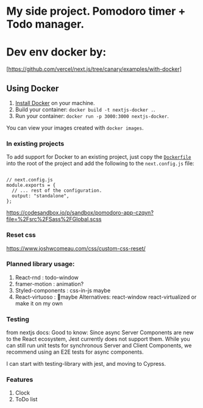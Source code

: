 # My side project. Pomodoro timer + Todo manager.

# Dev env docker by:

[https://github.com/vercel/next.js/tree/canary/examples/with-docker]

## Using Docker

1. [Install Docker](https://docs.docker.com/get-docker/) on your machine.
1. Build your container: `docker build -t nextjs-docker .`.
1. Run your container: `docker run -p 3000:3000 nextjs-docker`.

You can view your images created with `docker images`.

### In existing projects

To add support for Docker to an existing project, just copy the [`Dockerfile`](https://github.com/vercel/next.js/blob/canary/examples/with-docker/Dockerfile) into the root of the project and add the following to the `next.config.js` file:

```

// next.config.js
module.exports = {
  // ... rest of the configuration.
  output: "standalone",
};
```

https://codesandbox.io/p/sandbox/pomodoro-app-czqyn?file=%2Fsrc%2FSass%2FGlobal.scss

### Reset css

https://www.joshwcomeau.com/css/custom-css-reset/

### Planned library usage:

1. React-rnd : todo-window
2. framer-motion : animation?
3. Styled-components : css-in-js maybe
4. React-virtuoso : maybe Alternatives: react-window react-virtualized or make it on my own

### Testing

from nextjs docs: Good to know: Since async Server Components are new to the React ecosystem, Jest currently does not support them. While you can still run unit tests for synchronous Server and Client Components, we recommend using an E2E tests for async components.

I can start with testing-library with jest, and moving to Cypress.

### Features

1. Clock
2. ToDo list
